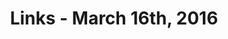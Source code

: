---
title: Links - March 16th, 2016
layout: links
category: links
articles:
  - title: The Amazon Tax
    author: Ben Thompson
    source: Stratechery
    url: https://stratechery.com/2016/the-amazon-tax/
    note: "An extremely bullish case from a former Amazon bear. Ben's writing is usually great, but this one takes the prize for clarity: connecting the dots from Bezos' famous letter to shareholders in 1997 to the beginnings of AWS in 2006, to today. A must read."
  - title: "Ping21: Earn Bitcoin by Monitoring Uptime and Latency"
    author: Tyler Pate, Andrew DeSantis, Eli Haims, David Harding, and Balaji S. Srinivasan
    source: Medium
    url: https://medium.com/@21/ping21-earn-bitcoin-by-monitoring-uptime-and-latency-807f212509f4
    note: Very seriously considering buying one of these. Seems like the investment would pay for itself with a few hours of tinkering.
  - title: The Era of Free Trade Might Be Over. That’s a Good Thing.
    author: Jared Bernstein
    source: The New York Times
    url: http://www.nytimes.com/2016/03/14/opinion/the-era-of-free-trade-might-be-over-thats-a-good-thing.html
  - title: Elegant Economic Theories Get Shoved Aside by Data
    author: Noah Smith
    source: Bloomberg View
    url: http://www.bloombergview.com/articles/2016-03-07/elegant-economic-theories-get-shoved-aside-by-data
  - title: Handful of Biologists Went Rogue and Published Directly to Internet
    author: Amy Harmon
    source: The New York Times
    note: "An interesting account of incentives at work. Nobel prize winners, and other already well-known scientist, do not care about the prestige of the important journals, so they get to publish directly. Young, unknown, scientists on the other hand, are stuck with the old, considerably inferior, publishing system to prove their worth."
    url: http://www.nytimes.com/2016/03/16/science/asap-bio-biologists-published-to-the-internet.html
  - title: "After Cash: All Fun and Games Until Somebody Loses a Bank Account"
    author: Megan McArdle
    source: Bloomberg View
    url: http://www.bloombergview.com/articles/2016-03-15/the-end-of-cash-and-the-rise-of-government-power
  - title: The Changing Value Of ARR
    author: Alex Wilhelm
    source: Mattermark
    url: https://mattermark.com/changing-value-of-arrrrrrrr/
    note: "On one hand, the article makes good use of historical data to make a clear point: SaaS has been hit hard by the markets, both public and private. On the other hand, the URL makes good use of pirate jokes."
  - title: On Trade, Angry Voters Have a Point
    author: Eduardo Porter
    source: The New York Times
    url: http://www.nytimes.com/2016/03/16/business/economy/on-trade-angry-voters-have-a-point.html
  - title: The macabre truth of gun control in the US is that toddlers kill more people than terrorists do
    author: Lindy West
    source: The Guardian
    url: http://www.theguardian.com/commentisfree/2016/mar/13/the-macabre-truth-of-gun-control-in-the-us-is-that-toddlers-kill-more-people-than-terrorists-do
    note: Some things about this country are still baffling to me.
---